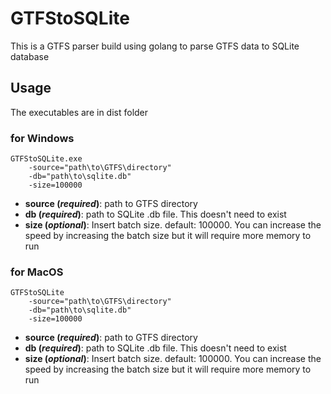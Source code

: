 # GTFStoSQLite

This is a GTFS parser build using golang to parse GTFS data to SQLite database

## Usage

The executables are in dist folder
### for Windows
```batch
GTFStoSQLite.exe 
    -source="path\to\GTFS\directory" 
    -db="path\to\sqlite.db"
    -size=100000
```

* __source (_required_)__: path to GTFS directory
* __db (_required_)__: path to SQLite .db file. This doesn't need to exist
* __size (_optional_)__: Insert batch size. default: 100000. You can increase the speed by increasing the batch size but it will require more memory to run

### for MacOS
```batch
GTFStoSQLite
    -source="path\to\GTFS\directory"
    -db="path\to\sqlite.db"
    -size=100000
```

* __source (_required_)__: path to GTFS directory
* __db (_required_)__: path to SQLite .db file. This doesn't need to exist
* __size (_optional_)__: Insert batch size. default: 100000. You can increase the speed by increasing the batch size but it will require more memory to run
